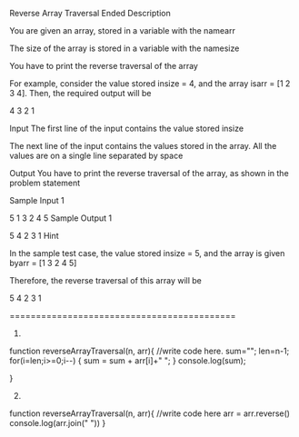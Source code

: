 Reverse Array Traversal Ended
Description

You are given an array, stored in a variable with the namearr

The size of the array is stored in a variable with the namesize

You have to print the reverse traversal of the array

For example, consider the value stored insize = 4, and the array isarr = [1 2 3 4]. Then, the required output will be

4 3 2 1

Input
The first line of the input contains the value stored insize

The next line of the input contains the values stored in the array. All the values are on a single line separated by space


Output
You have to print the reverse traversal of the array, as shown in the problem statement

Sample Input 1 

5
1 3 2 4 5
Sample Output 1

5 4 2 3 1
Hint

In the sample test case, the value stored insize = 5, and the array is given byarr = [1 3 2 4 5]

Therefore, the reverse traversal of this array will be

5 4 2 3 1




===========================================

1. 
function reverseArrayTraversal(n, arr){
    //write code here.
    sum="";
    len=n-1;
    for(i=len;i>=0;i--)
    {
       sum = sum + arr[i]+" ";
    }
    console.log(sum);

}


2. 
function reverseArrayTraversal(n, arr){
    //write code here
    arr = arr.reverse()
    console.log(arr.join(" "))
}